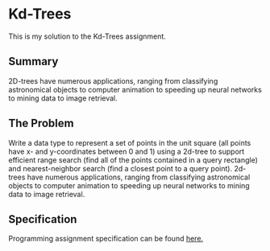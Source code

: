 # Kd-Trees
This is my solution to the Kd-Trees assignment.

## Summary
2D-trees have numerous applications, ranging from classifying astronomical objects to computer animation to speeding up neural networks to mining data to image retrieval.

## The Problem
Write a data type to represent a set of points in the unit square (all points have x- and y-coordinates between 0 and 1) using a 2d-tree to support efficient range search (find all of the points contained in a query rectangle) and nearest-neighbor search (find a closest point to a query point). 2d-trees have numerous applications, ranging from classifying astronomical objects to computer animation to speeding up neural networks to mining data to image retrieval.

## Specification
Programming assignment specification can be found [here.](https://coursera.cs.princeton.edu/algs4/assignments/kdtree/specification.php)
